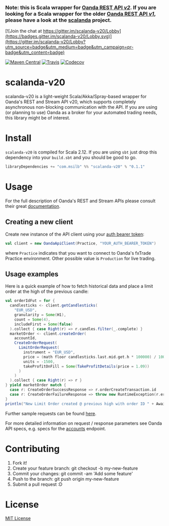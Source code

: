 ### Note: this is Scala wrapper for [Oanda REST API *v2*](http://developer.oanda.com/rest-live-v20/introduction). If you are looking for a Scala wrapper for the older [Oanda REST API *v1*](http://developer.oanda.com/rest-live/introduction), please have a look at the [scalanda](https://github.com/msilb/scalanda) project.

[![Join the chat at https://gitter.im/scalanda-v20/Lobby](https://badges.gitter.im/scalanda-v20/Lobby.svg)](https://gitter.im/scalanda-v20/Lobby?utm_source=badge&utm_medium=badge&utm_campaign=pr-badge&utm_content=badge)

[![Maven Central](https://img.shields.io/maven-central/v/com.msilb/scalanda-v20_2.12.svg)](http://search.maven.org/#search%7Cga%7C1%7Ca%3A%22scalanda-v20_2.12%22)
[![Travis](https://img.shields.io/travis/msilb/scalanda-v20.svg)](https://travis-ci.org/msilb/scalanda-v20)
[![Codecov](https://img.shields.io/codecov/c/github/msilb/scalanda-v20.svg)](https://codecov.io/gh/msilb/scalanda-v20)

# scalanda-v20

scalanda-v20 is a light-weight Scala/Akka/Spray-based wrapper for Oanda's REST and Stream API v20, which supports completely asynchronous non-blocking communication with the API. If you are using (or planning to use) Oanda as a broker for your automated trading needs, this library might be of interest.

# Install

`scalanda-v20` is compiled for Scala 2.12. If you are using `sbt` just drop this dependency into your `build.sbt` and you should be good to go.

```scala
libraryDependencies += "com.msilb" %% "scalanda-v20" % "0.1.1"
```

# Usage

For the full description of Oanda's REST and Stream APIs please consult their great [documentation](http://developer.oanda.com/rest-live-v20/introduction).

## Creating a new client

Create new instance of the API client using your [auth bearer token](http://developer.oanda.com/rest-live-v20/authentication):

```scala
val client = new OandaApiClient(Practice, "YOUR_AUTH_BEARER_TOKEN")
```

where `Practice` indicates that you want to connect to Oanda's fxTrade Practice environment. Other possible value is `Production` for live trading.

## Usage examples

Here is a quick example of how to fetch historical data and place a limit order at the high of the previous candle:

```scala
val orderIdFut = for {
  candlesticks <- client.getCandlesticks(
    "EUR_USD",
    granularity = Some(H1),
    count = Some(4),
    includeFirst = Some(false)
  ).collect { case Right(r) => r.candles.filter(_.complete) }
  marketOrder <- client.createOrder(
    accountId,
    CreateOrderRequest(
      LimitOrderRequest(
        instrument = "EUR_USD",
        price = (math floor candlesticks.last.mid.get.h * 100000) / 100000,
        units = -1500,
        takeProfitOnFill = Some(TakeProfitDetails(price = 1.09))
      )
    )
  ).collect { case Right(r) => r }
} yield marketOrder match {
  case r: CreateOrderSuccessResponse => r.orderCreateTransaction.id
  case r: CreateOrderFailureResponse => throw new RuntimeException(r.errorMessage)
}
println("New Limit Order created @ previous high with order ID " + Await.result(orderIdFut, Duration.Inf))
```

Further sample requests can be found [here](https://github.com/msilb/scalanda-v20/blob/master/src/main/scala/com/msilb/scalandav20/sample/SampleRequests.scala).

For more detailed information on request / response parameters see Oanda API specs, e.g. specs for the [accounts](http://developer.oanda.com/rest-live-v20/account-ep) endpoint.

# Contributing

1. Fork it!
2. Create your feature branch: git checkout -b my-new-feature
3. Commit your changes: git commit -am 'Add some feature'
4. Push to the branch: git push origin my-new-feature
5. Submit a pull request :D

# License

[MIT License](https://github.com/msilb/scalanda-v20/blob/master/LICENSE)
